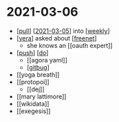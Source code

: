 # 2021-03-06

- [[pull]] [[2021-03-05]] into [[weekly]]
- [[vera]] asked about [[freenet]]
  - she knows an [[oauth expert]]
- [[push]] [[do]]
  - [[agora yaml]]
  - [[gitbug]]
- [[yoga breath]]
- [[protopoi]]
  - [[dej]]
- [[mary lattimore]]
- [[wikidata]]
- [[exegesis]]

[//begin]: # "Autogenerated link references for markdown compatibility"
[pull]: ../pull "Pull"
[2021-03-05]: 2021-03-05 "2021-03-05"
[weekly]: ../weekly "Weekly"
[vera]: ../vera "Vera"
[freenet]: ../freenet "Freenet"
[push]: ../push "Push"
[do]: ../do "Do"
[gitbug]: ../gitbug "Gitbug"
[//end]: # "Autogenerated link references"